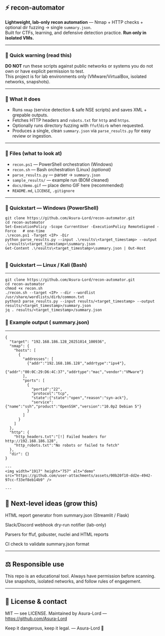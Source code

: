 ## ⚡ recon-automator

**Lightweight, lab-only recon automation** — Nmap + HTTP checks + optional dir fuzzing → single `summary.json`.  
Built for CTFs, learning, and defensive detection practice. **Run only in isolated VMs.**


---

### 🔐 Quick warning (read this)
**DO NOT** run these scripts against public networks or systems you do not own or have explicit permission to test.  
This project is for lab environments only (VMware/VirtualBox, isolated networks, snapshots).

---

### 🧩 What it does
- Runs `nmap` (service detection & safe NSE scripts) and saves XML + grepable outputs.  
- Fetches HTTP headers and `robots.txt` for `http` and `https`.  
- Optionally runs directory fuzzing with `ffuf`/`dirb` when requested.  
- Produces a single, clean `summary.json` via `parse_results.py` for easy review or ingestion.

---

### 🔧 Files (what to look at)
- `recon.ps1` — PowerShell orchestration (Windows)  
- `recon.sh` — Bash orchestration (Linux) *(optional)*  
- `parse_results.py` — parser → `summary.json`  
- `sample_results/` — example run (BOM cleaned)  
- `docs/demo.gif` — place demo GIF here (recommended)  
- `README.md`, `LICENSE`, `.gitignore`

---

### 🚀 Quickstart — Windows (PowerShell)
```
git clone https://github.com/Asura-Lord/recon-automator.git
cd recon-automator
Set-ExecutionPolicy -Scope CurrentUser -ExecutionPolicy RemoteSigned -Force   # one-time
.\recon.ps1 -Target <IP> -Dir
python parse_results.py --input .\results\<target_timestamp> --output .\results\<target_timestamp>\summary.json
Get-Content .\results\<target_timestamp>\summary.json | Out-Host


```
### 🐧 Quickstart — Linux / Kali (Bash)
---
```
git clone https://github.com/Asura-Lord/recon-automator.git
cd recon-automator
chmod +x recon.sh
./recon.sh --target <IP> --dir --wordlist /usr/share/wordlists/dirb/common.txt
python3 parse_results.py --input results/<target_timestamp> --output results/<target_timestamp>/summary.json
jq . results/<target_timestamp>/summary.json

```
### 🧾 Example output ( summary.json)
---
```
{
  "target": "192.168.186.128_20251014_100936",
  "nmap": {
    "hosts": [
      {
        "addresses": [
          {"addr":"192.168.186.128","addrtype":"ipv4"},
          {"addr":"00:0C:29:D6:4C:37","addrtype":"mac","vendor":"VMware"}
        ],
        "ports": [
          {
            "portid":"22",
            "protocol":"tcp",
            "state":{"state":"open","reason":"syn-ack"},
            "service":{"name":"ssh","product":"OpenSSH","version":"10.0p2 Debian 5"}
          }
        ]
      }
    ]
  },
  "http": {
    "http_headers.txt":"[!] Failed headers for http://192.168.186.128",
    "http_robots.txt":"No robots or failed to fetch"
  },
  "dir": {}
}

---
<img width="1917" height="757" alt="demo" src="https://github.com/user-attachments/assets/00b20f10-dd2e-4942-97cc-f33ef8eb14b9" />

---
```
🔭 Next-level ideas (grow this)
---


HTML report generator from summary.json (Streamlit / Flask)

Slack/Discord webhook dry-run notifier (lab-only)

Parsers for ffuf, gobuster, nuclei and HTML reports

CI check to validate summary.json format

---

⚖️ Responsible use
---

This repo is an educational tool. Always have permission before scanning. Use snapshots, isolated networks, and follow rules of engagement.

---

🧾 License & contact
---

MIT — see LICENSE.
Maintained by Asura-Lord — https://github.com/Asura-Lord

Keep it dangerous, keep it legal. — Asura-Lord 👹
